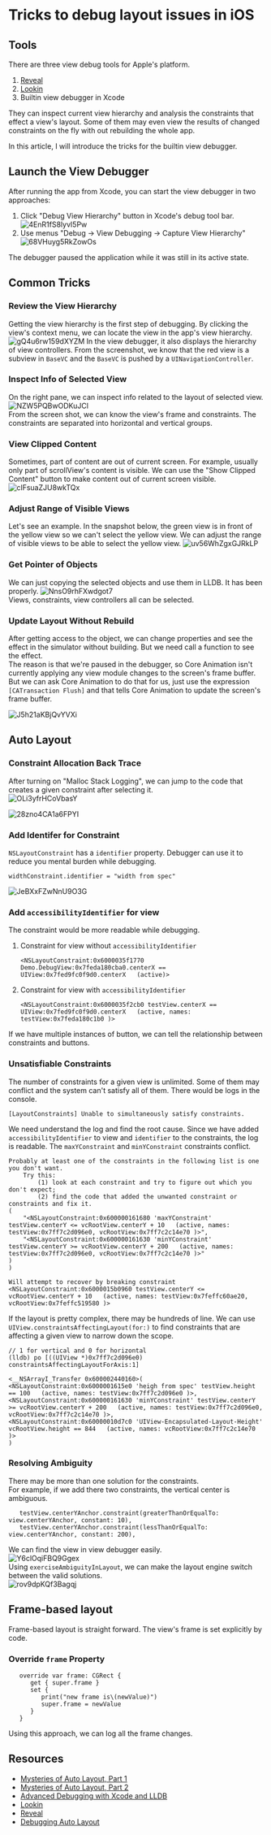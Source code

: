 # Tricks to debug layout issues in iOS

## Tools
There are three view debug tools for Apple's platform.

1. [Reveal](https://revealapp.com/)
2. [Lookin](https://lookin.work/)
3. Builtin view debugger in Xcode
   

They can inspect current view hierarchy and analysis the constraints that effect a view's layout. Some of them may even view the results of changed constraints on the fly  with out rebuilding the whole app.

In this article, I will introduce the tricks for the builtin view debugger.

## Launch the View Debugger
After running the app from Xcode, you can start the view debugger in two approaches:
1. Click "Debug View Hierarchy" button in Xcode's debug tool bar.
   ![4EnR1fS8lyvI5Pw](https://i.loli.net/2021/08/12/4EnR1fS8lyvI5Pw.png)
2. Use menus "Debug -> View Debugging -> Capture View Hierarchy"
![68VHuyg5RkZowOs](https://i.loli.net/2021/08/12/68VHuyg5RkZowOs.png)

The debugger paused the application while it was still in its active state.

## Common Tricks

### Review the View Hierarchy
Getting the view hierarchy is the first step of debugging. By clicking the view's context menu, we can locate the view in the app's view hierarchy. 
![gQ4u6rw159dXYZM](https://i.loli.net/2021/08/12/gQ4u6rw159dXYZM.png)
In the view debugger, it also displays the hierarchy of view controllers. From the screenshot, we know that the red view is a subview in `BaseVC` and the `BaseVC` is pushed by a `UINavigationController`.  

### Inspect Info of Selected View  
On the right pane, we can inspect info related to the layout of selected view.
![NZW5PQBwODKuJCl](https://i.loli.net/2021/08/12/NZW5PQBwODKuJCl.png)  
From the screen shot, we can know the view's frame and constraints. The constraints are separated into horizontal and vertical groups.  
### View Clipped Content
Sometimes, part of content are out of current screen. For example, usually only part of scrollView's content is visible. We can use the "Show Clipped Content" button to make content out of current screen visible.
![clFsuaZJU8wkTQx](https://i.loli.net/2021/08/12/clFsuaZJU8wkTQx.gif)

### Adjust Range of Visible Views
Let's see an example. In the snapshot below, the green view is in front of the yellow view so we can't select the yellow view. We can adjust the range of visible views to be able to select the yellow view.
![uv56WhZgxGJRkLP](https://i.loli.net/2021/08/12/uv56WhZgxGJRkLP.png)

### Get Pointer of Objects
We can just copying the selected objects and use them in LLDB. It has been properly.
![NnsO9rhFXwdgot7](https://i.loli.net/2021/08/12/NnsO9rhFXwdgot7.gif)  
Views, constraints, view controllers all can be selected.

### Update Layout Without Rebuild
After getting access to the object, we can change properties and see the effect in the simulator without building. But we need call a function to see the effect.  
The reason is that we're paused in the debugger, so Core Animation isn't currently applying any view module changes to the screen's frame buffer.
 But we can ask Core Animation to do that for us, just use the expression `[CATransaction Flush]` and that tells Core Animation to update the screen's frame buffer.

 ![J5h21aKBjQvYVXi](https://i.loli.net/2021/08/12/J5h21aKBjQvYVXi.gif)

## Auto Layout

### Constraint Allocation Back Trace
After turning on "Malloc Stack Logging", we can jump to the code that creates a given constraint after selecting it.  
![OLi3yfrHCoVbasY](https://i.loli.net/2021/08/12/OLi3yfrHCoVbasY.png)

![28zno4CA1a6FPYI](https://i.loli.net/2021/08/12/28zno4CA1a6FPYI.gif)

### Add Identifer for Constraint
`NSLayoutConstraint` has a `identifier` property. Debugger can use it to reduce you mental burden while debugging.
```
widthConstraint.identifier = "width from spec"
```

![JeBXxFZwNnU9O3G](https://i.loli.net/2021/08/12/JeBXxFZwNnU9O3G.png)

### Add `accessibilityIdentifier` for view
The constraint would be more readable while debugging.
1. Constraint for view without `accessibilityIdentifier`
     ```
     <NSLayoutConstraint:0x6000035f1770 Demo.DebugView:0x7feda180cba0.centerX == UIView:0x7fed9fc0f9d0.centerX   (active)>
     ```
2. Constraint for view with `accessibilityIdentifier`  
      ```
      <NSLayoutConstraint:0x6000035f2cb0 testView.centerX == UIView:0x7fed9fc0f9d0.centerX   (active, names: testView:0x7feda180c1b0 )>
     ```

If we have multiple instances of button, we can tell the relationship between constraints and buttons.

### Unsatisfiable Constraints
The number of constraints for a given view is unlimited. Some of them may conflict and the system can't satisfy all of them. There would be logs in the console.  
```
[LayoutConstraints] Unable to simultaneously satisfy constraints.
```
We need understand the log and find the root cause. Since we have added `accessibilityIdentifier` to view and `identifier` to the constraints, the log is readable. The `maxYConstraint` and `minYConstraint` constraints conflict.
```
Probably at least one of the constraints in the following list is one you don't want. 
	Try this: 
		(1) look at each constraint and try to figure out which you don't expect; 
		(2) find the code that added the unwanted constraint or constraints and fix it. 
(
    "<NSLayoutConstraint:0x600000161680 'maxYConstraint' testView.centerY <= vcRootView.centerY + 10   (active, names: testView:0x7ff7c2d096e0, vcRootView:0x7ff7c2c14e70 )>",
    "<NSLayoutConstraint:0x600000161630 'minYConstraint' testView.centerY >= vcRootView.centerY + 200   (active, names: testView:0x7ff7c2d096e0, vcRootView:0x7ff7c2c14e70 )>"
)
)

Will attempt to recover by breaking constraint 
<NSLayoutConstraint:0x6000015b0960 testView.centerY <= vcRootView.centerY + 10   (active, names: testView:0x7feffc60ae20, vcRootView:0x7feffc519580 )>

```
If the layout is pretty complex, there may be hundreds of line. We can use `UIView.constraintsAffectingLayout(for:)` to find constraints that are affecting a given view to narrow down the scope. 

```
// 1 for vertical and 0 for horizontal
(lldb) po [((UIView *)0x7ff7c2d096e0) constraintsAffectingLayoutForAxis:1] 

<__NSArrayI_Transfer 0x600002440160>(
<NSLayoutConstraint:0x6000001615e0 'heigh from spec' testView.height == 100   (active, names: testView:0x7ff7c2d096e0 )>,
<NSLayoutConstraint:0x600000161630 'minYConstraint' testView.centerY >= vcRootView.centerY + 200   (active, names: testView:0x7ff7c2d096e0, vcRootView:0x7ff7c2c14e70 )>,
<NSLayoutConstraint:0x60000010d7c0 'UIView-Encapsulated-Layout-Height' vcRootView.height == 844   (active, names: vcRootView:0x7ff7c2c14e70 )>
)
```

### Resolving Ambiguity  
There may be more than one solution for the constraints.  
For example, if we add there two constraints, the vertical center is ambiguous.
```
   testView.centerYAnchor.constraint(greaterThanOrEqualTo: view.centerYAnchor, constant: 10),
   testView.centerYAnchor.constraint(lessThanOrEqualTo: view.centerYAnchor, constant: 200),
```  

We can find the view in view debugger easily.  
![Y6clOqiFBQ9Ggex](https://i.loli.net/2021/08/12/Y6clOqiFBQ9Ggex.png)  
Using `exerciseAmbiguityInLayout`, we can make the layout engine switch between the valid solutions.  
![rov9dpKQf3Bagqj](https://i.loli.net/2021/08/12/rov9dpKQf3Bagqj.gif)

## Frame-based layout
Frame-based layout is straight forward. The view's frame is set explicitly by code.
### Override `frame` Property  
```
   override var frame: CGRect {
      get { super.frame }
      set {
         print("new frame is\(newValue)")
         super.frame = newValue
      }
   }
```
Using this approach, we can log all the frame changes.



## Resources
- [Mysteries of Auto Layout, Part 1](https://developer.apple.com/videos/play/wwdc2015/218/)
- [Mysteries of Auto Layout, Part 2](https://developer.apple.com/videos/play/wwdc2015/219/)
- [Advanced Debugging with Xcode and LLDB](https://developer.apple.com/videos/play/wwdc2018/412/)
- [Lookin](https://lookin.work/)
- [Reveal](https://revealapp.com/)
- [Debugging Auto Layout](https://developer.apple.com/library/archive/documentation/UserExperience/Conceptual/AutolayoutPG/DebuggingTricksandTips.html#//apple_ref/doc/uid/TP40010853-CH21-SW1)